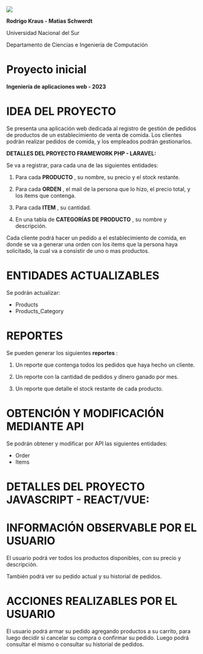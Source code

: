 ![](RackMultipart20230423-1-k7wyo0_html_7a55f69877b36039.png)

**Rodrigo Kraus - Matias Schwerdt**

Universidad Nacional del Sur

Departamento de Ciencias e Ingeniería de Computación

# Proyecto inicial

**Ingeniería de aplicaciones web - 2023**

# IDEA DEL PROYECTO

Se presenta una aplicación web dedicada al registro de gestión de pedidos de productos de un establecimiento de venta de comida. Los clientes podrán realizar pedidos de comida, y los empleados podrán gestionarlos.

**DETALLES DEL PROYECTO FRAMEWORK PHP - LARAVEL:**

Se va a registrar, para cada una de las siguientes entidades:

1. Para cada **PRODUCTO** , su nombre, su precio y el stock restante.

2. Para cada **ORDEN** , el mail de la persona que lo hizo, el precio total, y los items que contenga.

3. Para cada **ITEM** , su cantidad.

4. En una tabla de **CATEGORÍAS DE PRODUCTO** , su nombre y descripción.

Cada cliente podrá hacer un pedido a el establecimiento de comida, en donde se va a generar una orden con los items que la persona haya solicitado, la cual va a consistir de uno o mas productos.

# ENTIDADES ACTUALIZABLES

Se podrán actualizar:
- Products
- Products_Category

# REPORTES

Se pueden generar los siguientes **reportes** :

1. Un reporte que contenga todos los pedidos que haya hecho un cliente.

2. Un reporte con la cantidad de pedidos y dinero ganado por mes.

3. Un reporte que detalle el stock restante de cada producto.

# OBTENCIÓN Y MODIFICACIÓN MEDIANTE API

Se podrán obtener y modificar por API las siguientes entidades:
- Order
- Items

# DETALLES DEL PROYECTO JAVASCRIPT - REACT/VUE:

# INFORMACIÓN OBSERVABLE POR EL USUARIO

El usuario podrá ver todos los productos disponibles, con su precio y descripción.

También podrá ver su pedido actual y su historial de pedidos.

# ACCIONES REALIZABLES POR EL USUARIO

El usuario podrá armar su pedido agregando productos a su carrito, para luego decidir si cancelar su compra o confirmar su pedido. Luego podrá consultar el mismo o consultar su historial de pedidos.
